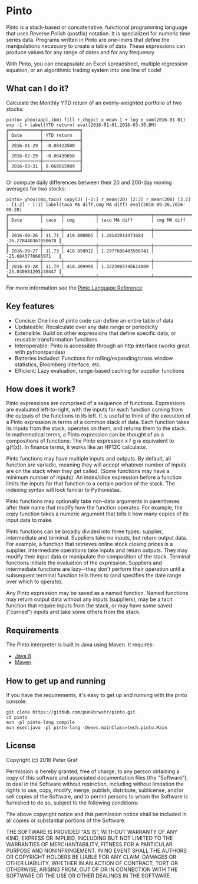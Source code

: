 # Pinto

Pinto is a stack-based or concatenative, functional programming language that uses Reverse Polish (postfix) notation. It is specialized for numeric time series data.  Programs written in Pinto are one-liners that define the manipulations necessary to create a table of data.  These expressions can produce values for any range of dates and for any frequency.  

With Pinto, you can encapsulate an Excel spreadsheet, multiple regression equation, or an algorithmic trading system into one line of code!

## What can I do it?

Calculate the Monthly YTD return of an evenly-weighted portfolio of two stocks:

```
pinto> yhoo(aapl,ibm) fill r_chgpct x_mean 1 + log e_sum(2016-01-01) exp -1 + label(YTD return) eval(2016-01-01,2016-03-30,BM)
╔════════════╤══════════════╗
║ Date       │ YTD return   ║
╠════════════╪══════════════╣
║ 2016-01-29 │ -0.08423500  ║
╟────────────┼──────────────╢
║ 2016-02-29 │ -0.06439658  ║
╟────────────┼──────────────╢
║ 2016-03-31 │ 0.068015989  ║
╚════════════╧══════════════╝
```

Or compute daily differences between their 20 and 200-day moving averages for two stocks:

```
pinto> yhoo(cmg,taco) copy(3) [-2:] r_mean(20) [2:3] r_mean(200) [3,1] - [1:2] - [:1] label(taco MA diff,cmg MA diff) eval(2016-09-26,2016-09-28)
╔════════════╤═══════╤════════════╤════════════════════╤═════════════════════╗
║ Date       │ taco  │ cmg        │ taco MA diff       │ cmg MA diff         ║
╠════════════╪═══════╪════════════╪════════════════════╪═════════════════════╣
║ 2016-09-26 │ 11.71 │ 419.880005 │ 1.28143914473684   │ -26.278440367050678 ║
╟────────────┼───────┼────────────┼────────────────────┼─────────────────────╢
║ 2016-09-27 │ 11.73 │ 418.950012 │ 1.2977686403508741 │ -25.6843770603071   ║
╟────────────┼───────┼────────────┼────────────────────┼─────────────────────╢
║ 2016-09-28 │ 11.79 │ 418.309998 │ 1.3223985745614009 │ -25.030981295230447 ║
╚════════════╧═══════╧════════════╧════════════════════╧═════════════════════╝
```



For more information see the [Pinto Language Reference](./pinto_reference.md)

## Key features

 - Concise: One line of pinto code can define an entire table of data
 - Updateable: Recalculate over any date range or periodicity 
 - Extensible: Build on other expressions that define specific data, or reusable transformation functions
 - Interoperable: Pinto is accessible through an http interface (works great with python/pandas)
 - Batteries included: Functions for rolling/expanding/cross window statistics, Bloomberg interface, etc.
 - Efficient: Lazy evaluation, range-based caching for supplier functions

## How does it work?

Pinto expressions are comprised of a sequence of functions.  Expressions are evaluated left-to-right, with the inputs for each function coming from the outputs of the functions to its left.  It is useful to think of the execution of a Pinto expression in terms of a common stack of data.  Each function takes its inputs from the stack, operates on them, and returns them to the stack.  In mathematical terms, a Pinto expression can be thought of as a compositions of functions:  The Pinto expression x f g is equivalent to g(f(x)).  In finance terms, it works like an HP12C calculator.

Pinto functions may have multiple inputs and outputs.  By default, all function are variadic, meaning they will accept whatever number of inputs are on the stack when they get called.  (Some functions may have a minimum number of inputs).  An index/slice expression before a function limits the inputs for that function to a certain portion of the stack.  The indexing syntax will look familar to Pythonistas.

Pinto functions may optionally take non-data arguments in parentheses after their name that modify how the function operates.  For example, the copy function takes a numeric argument that tells it how many copies of its input data to make.

Pinto functions can be broadly divided into three types: supplier, intermediate and terminal.  Suppliers take no inputs, but return output data.  For example, a function that retrieves online stock closing prices is a supplier.  Intermediate operations take inputs and return outputs.  They may modify their input data or manipulate the composition of the stack.  Terminal functions initiate the evaluation of the expression.  Suppliers and intermediate functions are lazy--they don't perform their operation until a subsequent terminal function tells them to (and specifies the date range over which to operate).  

Any Pinto expression may be saved as a named function.  Named functions may return output data without any inputs (suppliers), may be a tacit function that require inputs from the stack, or may have some saved ("curried") inputs and take some others from the stack. 


## Requirements

The Pinto interpreter is built in Java using Maven. It requires:

 - [Java 8](https://java.com/download)
 - [Maven](https://maven.apache.org/download.cgi)


## How to get up and running

If you have the requirements, it's easy to get up and running with the pinto console:


```
git clone https://github.com/punkbrwstr/pinto.git
cd pinto
mvn -pl pinto-lang compile
mvn exec:java -pl pinto-lang -Dexec.mainClass=tech.pinto.Main
```



## License

Copyright (c) 2016 Peter Graf

Permission is hereby granted, free of charge, to any person
obtaining a copy of this software and associated documentation
files (the "Software"), to deal in the Software without
restriction, including without limitation the rights to use,
copy, modify, merge, publish, distribute, sublicense, and/or sell
copies of the Software, and to permit persons to whom the
Software is furnished to do so, subject to the following
conditions:

The above copyright notice and this permission notice shall be
included in all copies or substantial portions of the Software.

THE SOFTWARE IS PROVIDED "AS IS", WITHOUT WARRANTY OF ANY KIND,
EXPRESS OR IMPLIED, INCLUDING BUT NOT LIMITED TO THE WARRANTIES
OF MERCHANTABILITY, FITNESS FOR A PARTICULAR PURPOSE AND
NONINFRINGEMENT. IN NO EVENT SHALL THE AUTHORS OR COPYRIGHT
HOLDERS BE LIABLE FOR ANY CLAIM, DAMAGES OR OTHER LIABILITY,
WHETHER IN AN ACTION OF CONTRACT, TORT OR OTHERWISE, ARISING
FROM, OUT OF OR IN CONNECTION WITH THE SOFTWARE OR THE USE OR
OTHER DEALINGS IN THE SOFTWARE.
